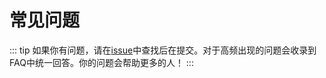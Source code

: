 # 常见问题

::: tip
如果你有问题，请在[issue](https://github.com/chansee97/sain-admin/issues)中查找后在提交。对于高频出现的问题会收录到FAQ中统一回答。你的问题会帮助更多的人！
:::
